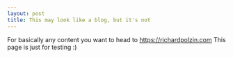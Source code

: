 ```yaml
---
layout: post
title: This may look like a blog, but it's not
---
```


For basically any content you want to head to https://richardpolzin.com
This page is just for testing :)
